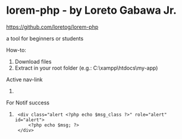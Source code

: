 lorem-php - by Loreto Gabawa Jr.
===============

https://github.com/loretog/lorem-php

a tool for beginners or students

How-to:

1. Download files
2. Extract in your root folder (e.g.: C:\xampp\htdocs\my-app)


Active nav-link
1. <?php echo basename($_SERVER['REQUEST_URI']) == '?page=dashboard' ? 'active' : ''; ?>

For Notif success
1. <?php if (!empty($msg)): ?>
        <div class="alert <?php echo $msg_class ?>" role="alert" id="alert">
            <?php echo $msg; ?>
        </div>
    <?php endif; ?>
